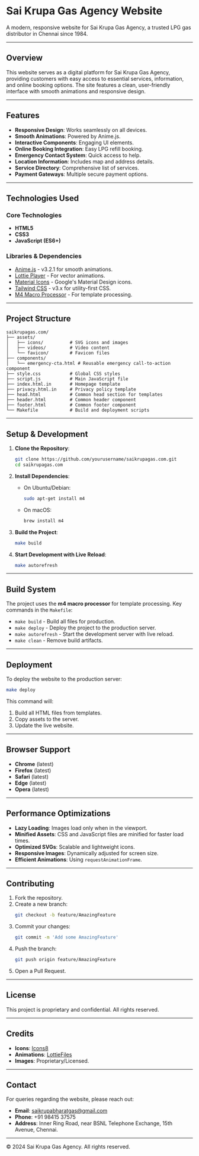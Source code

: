 
# Sai Krupa Gas Agency Website

A modern, responsive website for Sai Krupa Gas Agency, a trusted LPG gas distributor in Chennai since 1984.

---

## Overview

This website serves as a digital platform for Sai Krupa Gas Agency, providing customers with easy access to essential services, information, and online booking options. The site features a clean, user-friendly interface with smooth animations and responsive design.

---

## Features

- **Responsive Design**: Works seamlessly on all devices.
- **Smooth Animations**: Powered by Anime.js.
- **Interactive Components**: Engaging UI elements.
- **Online Booking Integration**: Easy LPG refill booking.
- **Emergency Contact System**: Quick access to help.
- **Location Information**: Includes map and address details.
- **Service Directory**: Comprehensive list of services.
- **Payment Gateways**: Multiple secure payment options.

---

## Technologies Used

### Core Technologies
- **HTML5**
- **CSS3**
- **JavaScript (ES6+)**

### Libraries & Dependencies
- [Anime.js](https://animejs.com/) - v3.2.1 for smooth animations.
- [Lottie Player](https://lottiefiles.com/) - For vector animations.
- [Material Icons](https://fonts.google.com/icons) - Google's Material Design icons.
- [Tailwind CSS](https://tailwindcss.com/) - v3.x for utility-first CSS.
- [M4 Macro Processor](https://www.gnu.org/software/m4/) - For template processing.

---

## Project Structure

```
saikrupagas.com/
├── assets/
│   ├── icons/          # SVG icons and images
│   ├── videos/         # Video content
│   └── favicon/        # Favicon files
├── components/
│   └── emergency-cta.html # Reusable emergency call-to-action component
├── style.css           # Global CSS styles
├── script.js           # Main JavaScript file
├── index.html.in       # Homepage template
├── privacy.html.in     # Privacy policy template
├── head.html           # Common head section for templates
├── header.html         # Common header component
├── footer.html         # Common footer component
└── Makefile            # Build and deployment scripts
```

---

## Setup & Development

1. **Clone the Repository**:
   ```bash
   git clone https://github.com/yourusername/saikrupagas.com.git
   cd saikrupagas.com
   ```

2. **Install Dependencies**:
   - On Ubuntu/Debian:
     ```bash
     sudo apt-get install m4
     ```
   - On macOS:
     ```bash
     brew install m4
     ```

3. **Build the Project**:
   ```bash
   make build
   ```

4. **Start Development with Live Reload**:
   ```bash
   make autorefresh
   ```

---

## Build System

The project uses the **m4 macro processor** for template processing. Key commands in the `Makefile`:

- `make build` - Build all files for production.
- `make deploy` - Deploy the project to the production server.
- `make autorefresh` - Start the development server with live reload.
- `make clean` - Remove build artifacts.

---

## Deployment

To deploy the website to the production server:
```bash
make deploy
```

This command will:
1. Build all HTML files from templates.
2. Copy assets to the server.
3. Update the live website.

---

## Browser Support

- **Chrome** (latest)
- **Firefox** (latest)
- **Safari** (latest)
- **Edge** (latest)
- **Opera** (latest)

---

## Performance Optimizations

- **Lazy Loading**: Images load only when in the viewport.
- **Minified Assets**: CSS and JavaScript files are minified for faster load times.
- **Optimized SVGs**: Scalable and lightweight icons.
- **Responsive Images**: Dynamically adjusted for screen size.
- **Efficient Animations**: Using `requestAnimationFrame`.

---

## Contributing

1. Fork the repository.
2. Create a new branch:
   ```bash
   git checkout -b feature/AmazingFeature
   ```
3. Commit your changes:
   ```bash
   git commit -m 'Add some AmazingFeature'
   ```
4. Push the branch:
   ```bash
   git push origin feature/AmazingFeature
   ```
5. Open a Pull Request.

---

## License

This project is proprietary and confidential. All rights reserved.

---

## Credits

- **Icons**: [Icons8](https://icons8.com/)
- **Animations**: [LottieFiles](https://lottiefiles.com/)
- **Images**: Proprietary/Licensed.

---

## Contact

For queries regarding the website, please reach out:

- **Email**: saikrupabharatgas@gmail.com
- **Phone**: +91 98415 37575
- **Address**: Inner Ring Road, near BSNL Telephone Exchange, 15th Avenue, Chennai.

---

© 2024 Sai Krupa Gas Agency. All rights reserved.
